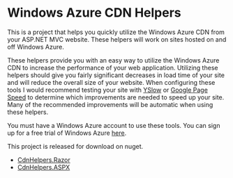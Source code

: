 Windows Azure CDN Helpers
=========================

This is a project that helps you quickly utilize the Windows Azure CDN from your ASP.NET MVC website. These helpers will work on sites hosted on and off Windows Azure.

These helpers provide you with an easy way to utilize the Windows Azure CDN to increase the performance of your web application. Utilizing these helpers should give you fairly significant decreases in load time of your site and will reduce the overall size of your website. When configuring these tools I would recommend testing your site with [YSlow](http://developer.yahoo.com/yslow/) or [Google Page Speed](http://code.google.com/speed/page-speed/) to determine which improvements are needed to speed up your site. Many of the recommended improvements will be automatic when using these helpers. 

You must have a Windows Azure account to use these tools. You can sign up for a free trial of Windows Azure [here](http://www.microsoft.com/windowsazure/free-trial/).

This project is released for download on nuget.

* [CdnHelpers.Razor](http://nuget.org/List/Packages/CdnHelpers.Razor)
* [CdnHelpers.ASPX](http://nuget.org/List/Packages/CdnHelpers.ASPX)